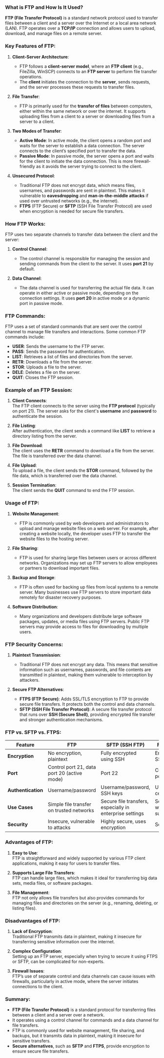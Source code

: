 ### What is FTP and How Is It Used?

**FTP (File Transfer Protocol)** is a standard network protocol used to transfer files between a client and a server over the Internet or a local area network (LAN). FTP operates over a **TCP/IP** connection and allows users to upload, download, and manage files on a remote server.

### Key Features of FTP:

1. **Client-Server Architecture**:
   - FTP follows a **client-server model**, where an **FTP client** (e.g., FileZilla, WinSCP) connects to an **FTP server** to perform file transfer operations.
   - The **client** initiates the connection to the **server**, sends requests, and the server processes these requests to transfer files.

2. **File Transfer**:
   - FTP is primarily used for the **transfer of files** between computers, either within the same network or over the internet. It supports uploading files from a client to a server or downloading files from a server to a client.
   
3. **Two Modes of Transfer**:
   - **Active Mode**: In active mode, the client opens a random port and waits for the server to establish a data connection. The server connects to the client’s specified port to transfer the data.
   - **Passive Mode**: In passive mode, the server opens a port and waits for the client to initiate the data connection. This is more firewall-friendly as it avoids the server trying to connect to the client.
   
4. **Unsecured Protocol**:
   - Traditional FTP does not encrypt data, which means files, usernames, and passwords are sent in plaintext. This makes it vulnerable to **eavesdropping** and **man-in-the-middle attacks** if used over untrusted networks (e.g., the internet).
   - **FTPS** (FTP Secure) or **SFTP** (SSH File Transfer Protocol) are used when encryption is needed for secure file transfers.

### How FTP Works:

FTP uses two separate channels to transfer data between the client and the server:
1. **Control Channel**:
   - The control channel is responsible for managing the session and sending commands from the client to the server. It uses **port 21** by default.
   
2. **Data Channel**:
   - The data channel is used for transferring the actual file data. It can operate in either active or passive mode, depending on the connection settings. It uses **port 20** in active mode or a dynamic port in passive mode.

### FTP Commands:

FTP uses a set of standard commands that are sent over the control channel to manage file transfers and interactions. Some common FTP commands include:
- **USER**: Sends the username to the FTP server.
- **PASS**: Sends the password for authentication.
- **LIST**: Retrieves a list of files and directories from the server.
- **RETR**: Downloads a file from the server.
- **STOR**: Uploads a file to the server.
- **DELE**: Deletes a file on the server.
- **QUIT**: Closes the FTP session.

### Example of an FTP Session:

1. **Client Connects**:  
   The FTP client connects to the server using the **FTP protocol** (typically on port 21). The server asks for the client's **username** and **password** to authenticate the session.

2. **File Listing**:  
   After authentication, the client sends a command like **LIST** to retrieve a directory listing from the server.

3. **File Download**:  
   The client uses the **RETR** command to download a file from the server. The file is transferred over the data channel.

4. **File Upload**:  
   To upload a file, the client sends the **STOR** command, followed by the file data, which is transferred over the data channel.

5. **Session Termination**:  
   The client sends the **QUIT** command to end the FTP session.

### Usage of FTP:

1. **Website Management**:
   - FTP is commonly used by web developers and administrators to upload and manage website files on a web server. For example, after creating a website locally, the developer uses FTP to transfer the website files to the hosting server.

2. **File Sharing**:
   - FTP is used for sharing large files between users or across different networks. Organizations may set up FTP servers to allow employees or partners to download important files.

3. **Backup and Storage**:
   - FTP is often used for backing up files from local systems to a remote server. Many businesses use FTP servers to store important data remotely for disaster recovery purposes.

4. **Software Distribution**:
   - Many organizations and developers distribute large software packages, updates, or media files using FTP servers. Public FTP servers may provide access to files for downloading by multiple users.

### FTP Security Concerns:

1. **Plaintext Transmission**:
   - Traditional FTP does not encrypt any data. This means that sensitive information such as usernames, passwords, and file contents are transmitted in plaintext, making them vulnerable to interception by attackers.

2. **Secure FTP Alternatives**:
   - **FTPS (FTP Secure)**: Adds SSL/TLS encryption to FTP to provide secure file transfers. It protects both the control and data channels.
   - **SFTP (SSH File Transfer Protocol)**: A secure file transfer protocol that runs over **SSH (Secure Shell)**, providing encrypted file transfer and stronger authentication mechanisms.

### FTP vs. SFTP vs. FTPS:

| Feature           | FTP                       | SFTP (SSH FTP)              | FTPS (FTP Secure)            |
|-------------------|---------------------------|-----------------------------|------------------------------|
| **Encryption**     | No encryption, plaintext  | Fully encrypted using SSH    | Encrypted using SSL/TLS       |
| **Port**           | Control port 21, data port 20 (active mode) | Port 22                     | Control port 21, data port 20 or random |
| **Authentication** | Username/password         | Username/password, SSH keys  | Username/password, certificates |
| **Use Cases**      | Simple file transfer on trusted networks | Secure file transfers, especially in enterprise settings | Secure file transfer with SSL/TLS support |
| **Security**       | Insecure, vulnerable to attacks | Highly secure, uses encryption | Secure with SSL/TLS |

### Advantages of FTP:

1. **Easy to Use**:  
   FTP is straightforward and widely supported by various FTP client applications, making it easy for users to transfer files.

2. **Supports Large File Transfers**:  
   FTP can handle large files, which makes it ideal for transferring big data sets, media files, or software packages.

3. **File Management**:  
   FTP not only allows file transfers but also provides commands for managing files and directories on the server (e.g., renaming, deleting, or listing files).

### Disadvantages of FTP:

1. **Lack of Encryption**:  
   Traditional FTP transmits data in plaintext, making it insecure for transferring sensitive information over the internet.

2. **Complex Configuration**:  
   Setting up an FTP server, especially when trying to secure it using FTPS or SFTP, can be complicated for non-experts.

3. **Firewall Issues**:  
   FTP’s use of separate control and data channels can cause issues with firewalls, particularly in active mode, where the server initiates connections to the client.

### Summary:

- **FTP (File Transfer Protocol)** is a standard protocol for transferring files between a client and a server over a network.
- It operates using a control channel for commands and a data channel for file transfers.
- FTP is commonly used for website management, file sharing, and backups, but it transmits data in plaintext, making it insecure for sensitive transfers.
- **Secure alternatives**, such as **SFTP** and **FTPS**, provide encryption to ensure secure file transfers.